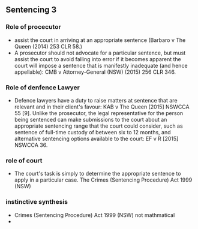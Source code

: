 ## Sentencing 3

### Role of procecutor
* assist the court in arriving at an appropriate sentence (Barbaro v The Queen (2014) 253 CLR 58.)
* A prosecutor should not advocate for a particular sentence, but must assist the court to avoid falling into error if it becomes apparent the court will impose a sentence that is manifestly inadequate (and hence appellable): CMB v Attorney-General (NSW) (2015) 256 CLR 346.

###  Role of denfence Lawyer

* Defence lawyers have a duty to raise matters at sentence that are relevant and in their client's favour: KAB v The Queen [2015] NSWCCA 55 [9]. Unlike the prosecutor, the legal representative for the person being sentenced can make submissions to the court about an appropriate sentencing range that the court could consider, such as sentence of full-time custody of between six to 12 months, and alternative sentencing options available to the court: EF v R [2015] NSWCCA 36.


### role of court 
* The court's task is simply to determine the appropriate sentence to apply in a particular case. The Crimes (Sentencing Procedure) Act 1999 (NSW)

### instinctive synthesis
* Crimes (Sentencing Procedure) Act 1999 (NSW) not mathmatical
* 